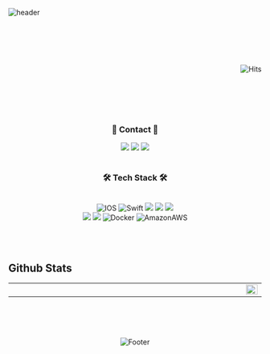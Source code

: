 
![header](https://capsule-render.vercel.app/api?type=waving&color=gradient&height=300&section=header&text=Chynmn&fontColor=white&fontSize=90&animation=fadeIn)<br><br>

<div align="center">
<br/>
 <div align="right">
  <br><br/>
  
  ![Hits](https://hits.seeyoufarm.com/api/count/incr/badge.svg?url=https%3A%2F%2Fgithub.com%2FChynmn%2Fhit-counter&count_bg=%2381FFFE&title_bg=%23555555&icon=github.svg&icon_color=%23E7E7E7&title=Hits&edge_flat=false) 
  
  <br><br/>
 </div>
 <br/>
 <h3 align="center">📱 Contact 📲</h3>
 <a href="https://www.linkedin.com/in/hyunmin-cho-866496257/" target="_blank"><img src="https://img.shields.io/badge/HyunminCho-0A66C2?style=flat-square&logo=Linkedin&logoColor=white"/></a>
  <a href="mailto:chynmn0523@gmail.com" target="_blank"><img src="https://img.shields.io/badge/chynmn0523@gmail.com-EA4335?style=flat-square&logo=Gmail&logoColor=white"/></a>
  <a href="https://www.instagram.com/xxchynmn/" target="_blank"><img src="https://img.shields.io/badge/-Instagram-333333?style=flat-square&logo=Instagram&logoColor=white"/></a>
 <br/>
<br>

<h3 align="center">🛠 Tech Stack 🛠</h3>
<p align="center">  </p>
<br>
  <img alt="IOS" src="https://img.shields.io/badge/-IOS-000?style=flat-square&logo=apple&logoColor=ffffff" /> 
  <img alt="Swift" src="https://img.shields.io/badge/-Swift-FA7343?style=flat-square&logo=Swift&logoColor=white" />
  <img src="https://img.shields.io/badge/Android-3DDC84?style=flat-square&logo=Android&logoColor=white"/>
  <img src="https://img.shields.io/badge/Kotlin-0095D5?style=flat-square&logo=Kotlin&logoColor=white"/> 
  <img src="https://img.shields.io/badge/C-A8B9CC?style=flat-square&logo=C&logoColor=white">
 <br/>
  <img src="https://img.shields.io/badge/Python-3766AB?style=for-the-badge&logo=Python&logoColor=white">
  <img src="https://img.shields.io/badge/Spring%20Boot-6DB33F?style=for-the-badge&logo=Spring%20Boot&logoColor=white">
  <img alt="Docker" src ="https://img.shields.io/badge/Docker-2496ED.svg?&style=for-the-badge&logo=Docker&logoColor=white"/>
  <img alt="AmazonAWS" src ="https://img.shields.io/badge/AWS-FF9900.svg?&style=for-the-badge&logo=AmazonAWS&logoColor=white"/>
 <br/>
 <br/>
</div>
<br><br/>



## Github Stats 
<table><tr><td valign="top" width="50%>
 
<img src="https://github-readme-stats.vercel.app/api/top-langs/?username=Chynmn&theme=github_dark&layout=compact&show_icons=true" align="left" style="width: 100%"/>

</td><td valign="top" width="50%">
 
<img src="https://github-readme-stats.vercel.app/api?username=Chynmn&theme=github_dark&show_icons=true" align="left" style="width: 100%"/>
 
</td></tr></table>  
 
<br/>



<div align="center">
 <br><br/>
 
![Footer](https://capsule-render.vercel.app/api?type=waving&color=gradient&height=200&width=100&section=footer) 
 
 <br><br/>
</div>


